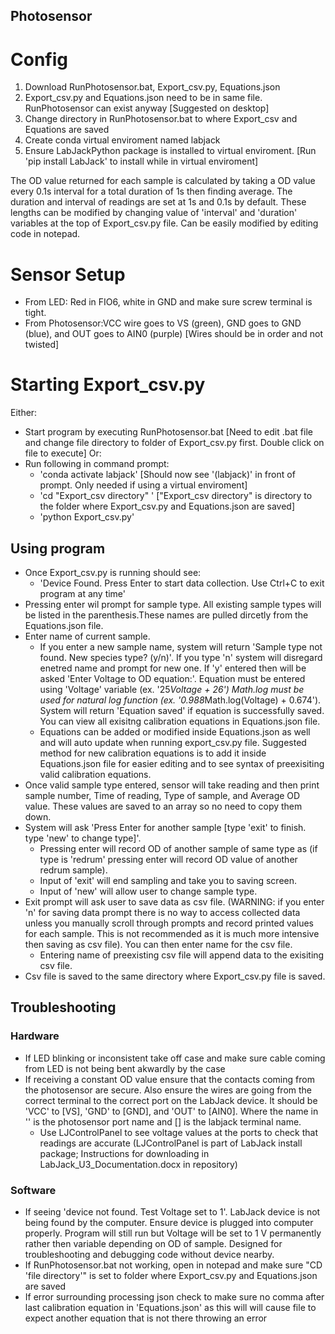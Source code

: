 ## Photosensor

# Config
1. Download RunPhotosensor.bat, Export_csv.py, Equations.json
2. Export_csv.py and Equations.json need to be in same file. RunPhotosensor can exist anyway         [Suggested on desktop]
3. Change directory in RunPhotosensor.bat to where Export_csv and Equations are saved
4. Create conda virtual enviroment named labjack 
5. Ensure LabJackPython package is installed to virtual enviroment.         [Run 'pip install LabJack' to install while in virtual enviroment]

The OD value returned for each sample is calculated by taking a OD value every 0.1s interval for a total duration of 1s then finding average. The duration and interval of readings are set at 1s and 0.1s by default. These lengths can be modified by changing value of 'interval' and 'duration' variables at the top of Export_csv.py file. Can be easily modified by editing code in notepad.  

# Sensor Setup
- From LED: Red in FIO6, white in GND and make sure screw terminal is tight. 
- From Photosensor:VCC wire goes to VS (green), GND goes to GND (blue), and OUT goes to AIN0 (purple)       [Wires should be in order and not twisted]

# Starting Export_csv.py
Either:
- Start program by executing RunPhotosensor.bat [Need to edit .bat file and change file directory to folder of Export_csv.py first. Double click on file to execute]
Or: 
- Run following in command prompt:   
   - 'conda activate labjack'          [Should now see '(labjack)' in front of prompt. Only needed if using a virtual enviroment]
   - 'cd "Export_csv directory" '   ["Export_csv directory" is directory to the folder where Export_csv.py and Equations.json are saved]
   - 'python Export_csv.py'
 
## Using program
- Once Export_csv.py is running should see: 
  - 'Device Found. Press Enter to start data collection. Use Ctrl+C to exit program at any time'
- Pressing enter wil prompt for sample type. All existing sample types will be listed in the parenthesis.These names are pulled dircetly from the Equations.json file. 
- Enter name of current sample.
  - If you enter a new sample name, system will return 'Sample type not found. New species type? (y/n)'. If you type 'n' system will disregard enetred name and prompt for new one. If 'y' entered then will be asked 'Enter Voltage to OD equation:'. Equation must be entered using 'Voltage' variable (ex. '25*Voltage + 26') Math.log must be used for natural log function (ex. '0.988*Math.log(Voltage) + 0.674'). System will return 'Equation saved' if equation is successfully saved. You can view all exisitng calibration equations in Equations.json file.
  - Equations can be added or modified inside Equations.json as well and will auto update when running export_csv.py file. Suggested method for new calibration equations is to add it inside Equations.json file for easier editing and to see syntax of preexisiting valid calibration equations. 
- Once valid sample type entered, sensor will take reading and then print sample number, Time of reading, Type of sample, and Average OD value. These values are saved to an array so no need to copy them down.
- System will ask 'Press Enter for another sample [type 'exit' to finish. type 'new' to change type]'.
  - Pressing enter will record OD of another sample of same type as (if type is 'redrum' pressing enter will record OD value of another redrum sample).
  - Input of 'exit' will end sampling and take you to saving screen.
  - Input of 'new' will allow user to change sample type. 
- Exit prompt will ask user to save data as csv file. (WARNING: if you enter 'n' for saving data prompt there is no way to access collected data unless you manually scroll through prompts and record printed values for each sample. This is not recommended as it is much more intensive then saving as csv file). You can then enter name for the csv file.
  - Entering name of preexisting csv file will append data to the exisiting csv file.
- Csv file is saved to the same directory where Export_csv.py file is saved.

## Troubleshooting

### Hardware
- If LED blinking or inconsistent take off case and make sure cable coming from LED is not being bent akwardly by the case
- If receiving a constant OD value ensure that the contacts coming from the photosensor are secure. Also ensure the wires are going from the correct terminal to the correct port on the LabJack device. It should be 'VCC' to [VS], 'GND' to [GND], and 'OUT' to [AIN0]. Where the name in '' is the photosensor port name and [] is the labjack terminal name.
  - Use LJControlPanel to see voltage values at the ports to check that readings are accurate (LJControlPanel is part of LabJack install package; Instructions for downloading in LabJack_U3_Documentation.docx in repository)

### Software
- If seeing 'device not found. Test Voltage set to 1'. LabJack device is not being found by the computer. Ensure device is plugged into computer properly. Program will still run but Voltage will be set to 1 V permanently rather then variable depending on OD of sample. Designed for troubleshooting and debugging code without device nearby.
- If RunPhotosensor.bat not working, open in notepad and make sure "CD 'file directory'" is set to folder where Export_csv.py and Equations.json are saved
- If error surrounding processing json check to make sure no comma after last calibration equation in 'Equations.json' as this will will cause file to expect another equation that is not there throwing an error


